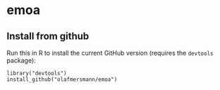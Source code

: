# emoa

## Install from github

Run this in R to install the current GitHub version (requires the `devtools`
package):

```splus
library("devtools")
install_github("olafmersmann/emoa")
```
